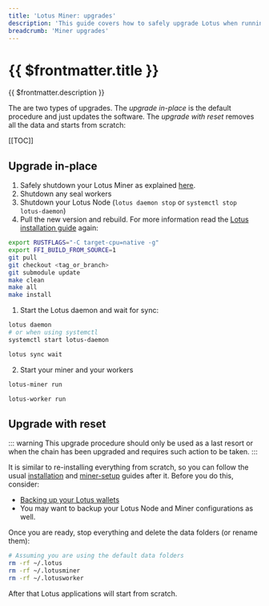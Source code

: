 ```yaml
---
title: 'Lotus Miner: upgrades'
description: 'This guide covers how to safely upgrade Lotus when running a miner.'
breadcrumb: 'Miner upgrades'
---
```


# {{ $frontmatter.title }}

{{ $frontmatter.description }}

The are two types of upgrades. The _upgrade in-place_ is the default procedure and just updates the software. The _upgrade with reset_ removes all the data and starts from scratch:

[[TOC]]

## Upgrade in-place

1. Safely shutdown your Lotus Miner as explained [here](miner-lifecycle.md).
1. Shutdown any seal workers
1. Shutdown your Lotus Node (`lotus daemon stop` or `systemctl stop lotus-daemon`)
1. Pull the new version and rebuild. For more information read the [Lotus installation guide](../../get-started/lotus/installation.md) again:

```sh
export RUSTFLAGS="-C target-cpu=native -g"
export FFI_BUILD_FROM_SOURCE=1
git pull
git checkout <tag_or_branch>
git submodule update
make clean
make all
make install
```

1. Start the Lotus daemon and wait for sync:

```sh
lotus daemon
# or when using systemctl
systemctl start lotus-daemon
```

```sh
lotus sync wait
```

2. Start your miner and your workers

```sh
lotus-miner run
```

```sh
lotus-worker run
```

## Upgrade with reset

::: warning
This upgrade procedure should only be used as a last resort or when the chain has been upgraded and requires such action to be taken.
:::

It is similar to re-installing everything from scratch, so you can follow the usual [installation](../../get-started/lotus/installation.md) and [miner-setup](miner-setup.md) guides after it. Before you do this, consider:

- [Backing up your Lotus wallets](../../get-started/lotus/send-and-receive-fil/#exporting-and-importing-an-address)
- You may want to backup your Lotus Node and Miner configurations as well.

Once you are ready, stop everything and delete the data folders (or rename them):

```sh
# Assuming you are using the default data folders
rm -rf ~/.lotus
rm -rf ~/.lotusminer
rm -rf ~/.lotusworker
```

After that Lotus applications will start from scratch.
